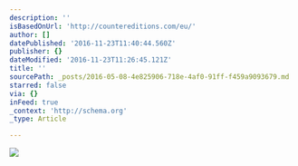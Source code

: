 ```yaml
---
description: ''
isBasedOnUrl: 'http://countereditions.com/eu/'
author: []
datePublished: '2016-11-23T11:40:44.560Z'
publisher: {}
dateModified: '2016-11-23T11:26:45.121Z'
title: ''
sourcePath: _posts/2016-05-08-4e825906-718e-4af0-91ff-f459a9093679.md
starred: false
via: {}
inFeed: true
_context: 'http://schema.org'
_type: Article

---
```

![](http://countereditions.com/media/wysiwyg/Cheeseburger-homepage.jpg)